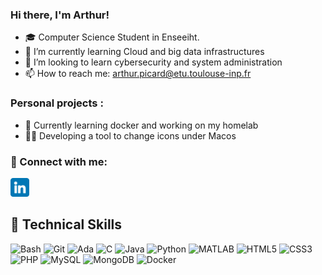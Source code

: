 ### Hi there, I'm Arthur!

- 🎓 Computer Science Student in Enseeiht.
- 📝 I’m currently learning Cloud and big data infrastructures
- 🔎 I’m looking to learn cybersecurity and system administration
- 📫 How to reach me: arthur.picard@etu.toulouse-inp.fr

### Personal projects :
- 📓 Currently learning docker and working on my homelab
- 👨‍💻 Developing a tool to change icons under Macos

### 🤝 Connect with me:
<a href="https://www.linkedin.com/in/arthur-picard-2b60a8252/">
<img src="images/linkedin.png" alt="alternate text"
width="30px" height="height">
</a> 

<br>

## 💼 Technical Skills 

![Bash](https://img.shields.io/badge/Bash-4EAA25?style=for-the-badge&logo=gnu-bash&logoColor=white)
![Git](https://img.shields.io/badge/git-%23F05033.svg?style=for-the-badge&logo=git&logoColor=white)
![Ada](https://img.shields.io/badge/Ada-02f88c?style=for-the-badge&logo=Ada&logoColor=white)
![C](https://img.shields.io/badge/C-00599C?style=for-the-badge&logo=c&logoColor=white)
![Java](https://img.shields.io/badge/Java-ED8B00?style=for-the-badge&logo=openjdk&logoColor=white)
![Python](https://img.shields.io/badge/python-3670A0?style=for-the-badge&logo=python&logoColor=ffdd54)
![MATLAB](https://img.shields.io/badge/MATLAB-0076A8?style=for-the-badge&logo=mathworks&logoColor=white)
![HTML5](https://img.shields.io/badge/html5-%23E34F26.svg?style=for-the-badge&logo=html5&logoColor=white)
![CSS3](https://img.shields.io/badge/css3-%231572B6.svg?style=for-the-badge&logo=css3&logoColor=white)
![PHP](https://img.shields.io/badge/PHP-777BB4?style=for-the-badge&logo=php&logoColor=white)
![MySQL](https://img.shields.io/badge/MySQL-00000F?style=for-the-badge&logo=mysql&logoColor=white)
![MongoDB](https://img.shields.io/badge/MongoDB-47A248?style=for-the-badge&logo=mongodb&logoColor=white)
![Docker](https://img.shields.io/badge/Docker-2496ED?style=for-the-badge&logo=docker&logoColor=white)





<!-- ##  ✍🏾 Project links -->
